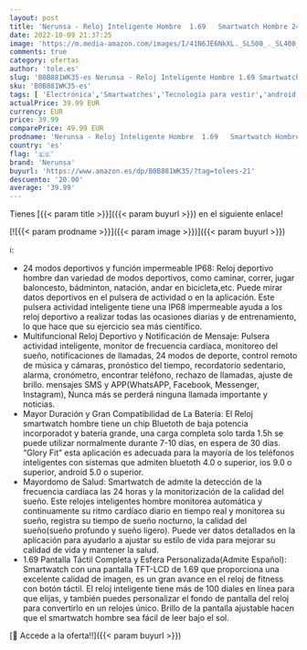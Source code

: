 ```yaml
---
layout: post
title: 'Nerunsa - Reloj Inteligente Hombre  1.69   Smartwatch Hombre 24 Deportivo Modos IP68 Impermeable Reloj Inteligentes con Pulsómetro Monitor de Sueño Monitores Cronómetros Calorías Podómetro para Android iOS Azul'
date: 2022-10-09 21:37:25
image: 'https://m.media-amazon.com/images/I/41N6JE6NkXL._SL500_._SL400_.jpg'
comments: true
category: ofertas
author: 'tole.es'
slug: 'B0B881WK35-es Nerunsa - Reloj Inteligente Hombre 1.69 Smartwatch Hombre...'
sku: 'B0B881WK35-es'
tags: [ 'Electrónica','Smartwatches','Tecnología para vestir','android','nerunsa','🇪🇸', ]
actualPrice: 39.99 EUR
currency: EUR
price: 39.99
comparePrice: 49.99 EUR
prodname: 'Nerunsa - Reloj Inteligente Hombre  1.69   Smartwatch Hombre 24 Deportivo Modos IP68 Impermeable Reloj Inteligentes con Pulsómetro Monitor de Sueño Monitores Cronómetros Calorías Podómetro para Android iOS Azul'
country: 'es'
flag: '🇪🇸'
brand: 'Nerunsa'
buyurl: 'https://www.amazon.es/dp/B0B881WK35/?tag=tolees-21'
descuento: '20.00'
average: '39.99'
---
```


Tienes [{{< param title >}}]({{< param buyurl >}}) en el siguiente enlace!

[![{{< param prodname >}}]({{< param image >}})]({{< param buyurl >}})

ℹ️:

- 24 modos deportivos y función impermeable IP68: Reloj deportivo hombre dan variedad de modos deportivos, como caminar, correr, jugar baloncesto, bádminton, natación, andar en bicicleta,etc. Puede mirar datos deportivos en el pulsera de actividad o en la aplicación. Este pulsera actividad inteligente tiene una IP68 impermeable ayuda a los reloj deportivo a realizar todas las ocasiones diarias y de entrenamiento, lo que hace que su ejercicio sea más científico.
- Multifuncional Reloj Deportivo y Notificación de Mensaje: Pulsera actividad inteligente, monitor de frecuencia cardíaca, monitoreo del sueño, notificaciones de llamadas, 24 modos de deporte, control remoto de música y cámaras, pronóstico del tiempo, recordatorio sedentario, alarma, cronómetro, encontrar teléfono, rechazo de llamadas, ajuste de brillo. mensajes SMS y APP(WhatsAPP, Facebook, Messenger, Instagram), Nunca más se perderá ninguna llamada importante y noticias.
- Mayor Duración y Gran Compatibilidad de La Batería: El Reloj smartwatch hombre tiene un chip Bluetoth de baja potencia incorporadot y batería grande, una carga completa solo tarda 1.5h se puede utilizar normalmente durante 7-10 días, en espera de 30 días. “Glory Fit” esta aplicación es adecuada para la mayoría de los teléfonos inteligentes con sistemas que admiten bluetoth 4.0 o superior, ios 9.0 o superior, android 5.0 o superior.
- Mayordomo de Salud: Smartwatch de admite la detección de la frecuencia cardíaca las 24 horas y la monitorización de la calidad del sueño. Este relojes inteligentes hombre monitorea automática y continuamente su ritmo cardíaco diario en tiempo real y monitorea su sueño, registra su tiempo de sueño nocturno, la calidad del sueño(sueño profundo y sueño ligero). Puede ver datos detallados en la aplicación para ayudarlo a ajustar su estilo de vida para mejorar su calidad de vida y mantener la salud.
- 1.69 Pantalla Táctil Completa y Esfera Personalizada(Admite Español): Smartwatch con una pantalla TFT-LCD de 1.69 que proporciona una excelente calidad de imagen, es un gran avance en el reloj de fitness con botón táctil. El reloj inteligente tiene más de 100 diales en línea para que elijas, y también puedes personalizar el fondo de pantalla del reloj para convertirlo en un relojes único. Brillo de la pantalla ajustable hacen que el smartwatch hombre sea fácil de leer bajo el sol.

[🛒 Accede a la oferta!!]({{< param buyurl >}})
